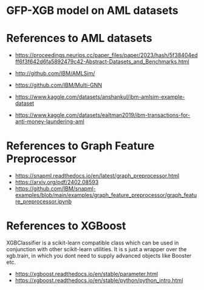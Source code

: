# GFP-XGB model on AML datasets

# References to AML datasets
- https://proceedings.neurips.cc/paper_files/paper/2023/hash/5f38404edff6f3f642d6fa5892479c42-Abstract-Datasets_and_Benchmarks.html

- http://github.com/IBM/AMLSim/
- https://github.com/IBM/Multi-GNN

- https://www.kaggle.com/datasets/anshankul/ibm-amlsim-example-dataset
- https://www.kaggle.com/datasets/ealtman2019/ibm-transactions-for-anti-money-laundering-aml

# References to Graph Feature Preprocessor
- https://snapml.readthedocs.io/en/latest/graph_preprocessor.html
- https://arxiv.org/pdf/2402.08593
- https://github.com/IBM/snapml-examples/blob/main/examples/graph_feature_preprocessor/graph_feature_preprocessor.ipynb


# References to XGBoost
XGBClassifier is a scikit-learn compatible class which can be used in conjunction with other scikit-learn utilities.
It is s just a wrapper over the xgb.train, in which you dont need to supply advanced objects like Booster etc.

- https://xgboost.readthedocs.io/en/stable/parameter.html
- https://xgboost.readthedocs.io/en/stable/python/python_intro.html
